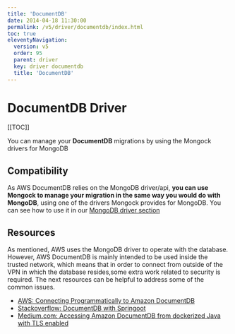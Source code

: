 ```yaml
---
title: 'DocumentDB' 
date: 2014-04-18 11:30:00 
permalink: /v5/driver/documentdb/index.html
toc: true
eleventyNavigation:
  version: v5
  order: 95 
  parent: driver
  key: driver documentdb 
  title: 'DocumentDB'
---
```

<h1 class="title">DocumentDB Driver</h1>

[[TOC]]

<p class="success">You can manage your <b>DocumentDB</b> migrations by using the Mongock drivers for MongoDB</p>


## Compatibility

As AWS DocumentDB relies on the MongoDB driver/api, **you can use Mongock to manage your migration in the same way you would do with MongoDB**, using one of the drivers Mongock provides for MongoDB. You can see how to use it in our [MongoDB driver section](/v5/driver/mongodb)
 
 



## Resources

As mentioned, AWS uses the MongoDB driver to operate with the database. However, AWS DocumentDB is mainly intended to be used inside the trusted network, which means that in order to connect from outside of the VPN in which the database resides,some extra work related to security is required. The next resources can be helpful to address some of the common issues.

- [AWS: Connecting Programmatically to Amazon DocumentDB](https://docs.aws.amazon.com/documentdb/latest/developerguide/connect_programmatically.html)
- [Stackoverflow: DocumentDB with Springoot](https://stackoverflow.com/questions/54230901/attaching-aws-documentdb-to-spring-boot-application)
- [Medium.com: Accessing Amazon DocumentDB from dockerized Java with TLS enabled](https://zdenek-papez.medium.com/accessing-amazon-documentdb-from-dockerized-java-with-tls-enabled-b87ab7c3aff5)